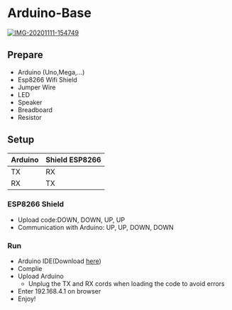 # Arduino-Base

<a href='https://postimg.cc/7Gc1p7X5' target='_blank'><img src='https://i.postimg.cc/7Gc1p7X5/IMG-20201111-154749.jpg' border='0' alt='IMG-20201111-154749'/></a>

## Prepare

- Arduino (Uno,Mega,...)
- Esp8266 Wifi Shield
- Jumper Wire
- LED
- Speaker
- Breadboard
- Resistor

## Setup

| Arduino         | Shield ESP8266   |
| ----------------| ---------------- |
| TX              | RX               |
| RX              | TX               |

### ESP8266 Shield

- Upload code:DOWN, DOWN, UP, UP
- Communication with Arduino: UP, UP, DOWN, DOWN

### Run

- Arduino IDE(Download [here](https://www.arduino.cc/en/software))
- Complie
- Upload Arduino
  + Unplug the TX and RX cords when loading the code to avoid errors
- Enter 192.168.4.1 on browser
- Enjoy!
